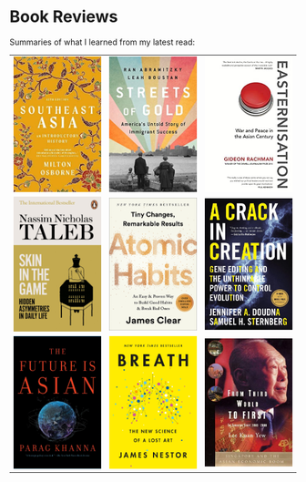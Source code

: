 # Book Reviews

Summaries of what I learned from my latest read:

| | | |
|:-:|:-:|:-------------------------:|
|<a href="./bookreviews/southeastasia/seasia.html"><img width="256" src="./bookreviews/southeastasia/seasia.jpg"></a>| <a href="./bookreviews/streetsofgold/streetsofgold.html"><img width="256" src="./bookreviews/streetsofgold/streetsofgold.jpg"></a>| <a href="./bookreviews/easternisation/easternisation.html"><img width="256" src="./bookreviews/easternisation/easternisation.jpeg"></a>|
|<a href="./bookreviews/skininthegame/skininthegame.html"><img width="256" src="./bookreviews/skininthegame/skininthegame.jpeg"></a>|  <a href="./bookreviews/atomichabits/atomichabits.html"><img width="256" src="./bookreviews/atomichabits/atomichabits.jpeg"></a>|<a href="./bookreviews/crispr/crispr.html"><img width="256" src="./bookreviews/crispr/crispr_cover.jpeg"></a>|
|<a href="./bookreviews/future_is_asian/futureisasian.html"><img width="256" src="./bookreviews/future_is_asian/future_is_asian.jpeg"></a> | <a href="./bookreviews/breath/breath.html"><img width="256" src="./bookreviews/breath/breath_cover.jpeg"></a> |<a href="./bookreviews/fromthirdworldtofirst/thirdworldtofirst.html"><img width="256" src="./bookreviews/fromthirdworldtofirst/thirdworldtofirst.jpg">|


<!--
1. [*From Third World to First: The Singapore Story* by Lee Kuan Yew - 6/21](./bookreviews/fromthirdworldtofirst/thirdworldtofirst.md) 
2. [*Breath* by James Nestor - 7/21](./bookreviews/breath/breath.md)
3. [*The Future is Asian* by Parag Khanna - 8/21](./bookreviews/future_is_asian/futureisasian.md)
4. [*A Crack in Creation* by Jennifer Doudna - 12/21](./bookreviews/crispr/crispr.md)
5. [*Atomic Habits* by James Nestor - 12/21](./bookreviews/atomichabits/atomichabits.md)
6. [*Skin in the Game* by Nassim Nicholas Taleb - 5/22](./bookreviews/skininthegame/skininthegame.md)
7. [*Easternisation* by Gideon Rachman - 7/22](./bookreviews/easternisation/easternisation.md)
8. [*Streets of Gold* by Ran Abramitzky & Leah Boustan - 7/22](./bookreviews/streetsofgold/streetsofgold.md)
9. [*Southeast Asia An Introductory History* by Milton Osborne - 12/22](./bookreviews/southeastasia/seasia.md)
-->
